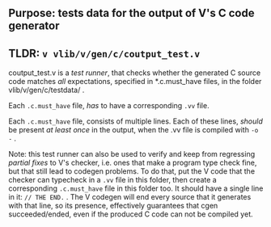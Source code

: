 ## Purpose: tests data for the output of V's C code generator

## TLDR: `v vlib/v/gen/c/coutput_test.v`

coutput_test.v is a *test runner*, that checks whether the generated C 
source code matches *all* expectations, specified in *.c.must_have files,
in the folder vlib/v/gen/c/testdata/ .

Each `.c.must_have` file, *has* to have a corresponding `.vv` file.

Each `.c.must_have` file, consists of multiple lines. Each of these
lines, *should* be present *at least once* in the output, when the .vv
file is compiled with `-o -` .

Note: this test runner can also be used to verify and keep from regressing
*partial fixes* to V's checker, i.e. ones that make a program type check fine,
but that still lead to codegen problems. To do that, put the V code that the
checker can typecheck in a `.vv` file in this folder, then create a
corresponding `.c.must_have` file in this folder too. It should have a single
line in it: `// THE END.` . The V codegen will end every source that it
generates with that line, so its presence, effectively guarantees that cgen
succeeded/ended, even if the produced C code can not be compiled yet.
